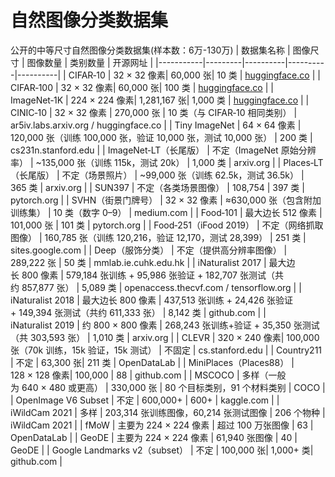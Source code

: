 # 自然图像分类数据集
公开的中等尺寸自然图像分类数据集(样本数：6万-130万)
| 数据集名称 | 图像尺寸 | 图像数量 | 类别数量 | 开源网址 |
|-----------|---------|----------|----------|----------|
| CIFAR‑10 | 32 × 32 像素| 60,000 张| 10 类 | [huggingface.co](https://huggingface.co/datasets/uoft-cs/cifar10) |
| CIFAR‑100 | 32 × 32 像素| 60,000 张| 100 类 | [huggingface.co](https://huggingface.co/datasets/uoft-cs/cifar100) |
| ImageNet‑1K | 224 × 224 像素| 1,281,167 张| 1,000 类 | [huggingface.co](https://huggingface.co/datasets/timm/imagenet-1k-wds) |
| CINIC‑10 | 32 × 32 像素 | 270,000 张 | 10 类（与 CIFAR‑10 相同类别） | ar5iv.labs.arxiv.org / huggingface.co |
| Tiny ImageNet | 64 × 64 像素 | 120,000 张（训练 100,000 张，验证 10,000 张，测试 10,000 张） | 200 类 | cs231n.stanford.edu |
| ImageNet‑LT（长尾版） | 不定（ImageNet 原始分辨率） | ~135,000 张（训练 115k，测试 20k） | 1,000 类 | arxiv.org |
| Places‑LT（长尾版） | 不定（场景照片） | ~99,000 张（训练 62.5k，测试 36.5k） | 365 类 | arxiv.org |
| SUN397 | 不定（各类场景图像） | 108,754 | 397 类 | pytorch.org |
| SVHN（街景门牌号） | 32 × 32 像素 | ≈630,000 张（包含附加训练集） | 10 类（数字 0–9） | medium.com |
| Food‑101 | 最大边长 512 像素 | 101,000 张 | 101 类 | pytorch.org |
| Food‑251（iFood 2019） | 不定（网络抓取图像） | 160,785 张（训练 120,216，验证 12,170，测试 28,399） | 251 类 | sites.google.com |
| Deep（服饰分类） | 不定（提供高分辨率图像） | 289,222 张 | 50 类 | mmlab.ie.cuhk.edu.hk |
| iNaturalist 2017 | 最大边长 800 像素 | 579,184 张训练 + 95,986 张验证 + 182,707 张测试（共约 857,877 张） | 5,089 类 | openaccess.thecvf.com / tensorflow.org |
| iNaturalist 2018 | 最大边长 800 像素 | 437,513 张训练 + 24,426 张验证 + 149,394 张测试（共约 611,333 张） | 8,142 类 | github.com |
| iNaturalist 2019 | 约 800 × 800 像素 | 268,243 张训练+验证 + 35,350 张测试（共 303,593 张） | 1,010 类 | arxiv.org |
| CLEVR | 320 × 240 像素| 100,000 张（70k 训练，15k 验证，15k 测试） | 不固定 | cs.stanford.edu |
| Country211 | 不定 | 63,300 张| 211 类 | OpenDataLab |
| MiniPlaces（Places88） | 128 × 128 像素| 100,000 | 88 | github.com |
| MSCOCO | 多样（一般为 640 × 480 或更高） | 330,000 张 | 80 个目标类别，91 个材料类别 | COCO |
| OpenImage V6 Subset | 不定 | 600,000+ | 600+ | kaggle.com |
| iWildCam 2021 | 多样 | 203,314 张训练图像，60,214 张测试图像 | 206 个物种 | iWildCam 2021 |
| fMoW | 主要为 224 × 224 像素 | 超过 100 万张图像 | 63 | OpenDataLab |
| GeoDE | 主要为 224 × 224 像素 | 61,940 张图像 | 40 | GeoDE |
| Google Landmarks v2（subset） | 不定 | 100,000 张| 1,000+ 类| github.com |
